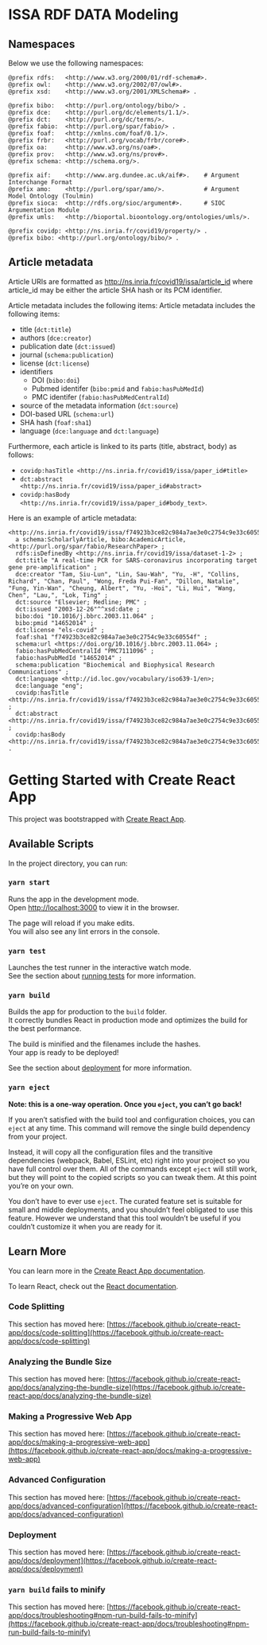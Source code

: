 # ISSA RDF DATA Modeling

## Namespaces
Below we use the following namespaces:
```turtle
@prefix rdfs:   <http://www.w3.org/2000/01/rdf-schema#>.
@prefix owl:    <http://www.w3.org/2002/07/owl#>.
@prefix xsd:    <http://www.w3.org/2001/XMLSchema#> .

@prefix bibo:   <http://purl.org/ontology/bibo/> .
@prefix dce:    <http://purl.org/dc/elements/1.1/>.
@prefix dct:    <http://purl.org/dc/terms/>.
@prefix fabio:  <http://purl.org/spar/fabio/> .
@prefix foaf:   <http://xmlns.com/foaf/0.1/>.
@prefix frbr:   <http://purl.org/vocab/frbr/core#>.
@prefix oa:     <http://www.w3.org/ns/oa#>.
@prefix prov:   <http://www.w3.org/ns/prov#>.
@prefix schema: <http://schema.org/>.

@prefix aif:    <http://www.arg.dundee.ac.uk/aif#>.    # Argument Interchange Format
@prefix amo:    <http://purl.org/spar/amo/>.           # Argument Model Ontology (Toulmin)
@prefix sioca:  <http://rdfs.org/sioc/argument#>.      # SIOC Argumentation Module
@prefix umls:   <http://bioportal.bioontology.org/ontologies/umls/>.

@prefix covidp: <http://ns.inria.fr/covid19/property/> .
@prefix bibo: <http://purl.org/ontology/bibo/> .
```

## Article metadata
Article URIs are formatted as http://ns.inria.fr/covid19/issa/article_id where article_id may be either the article SHA hash or its PCM identifier.

Article metadata includes the following items:
Article metadata includes the following items:
- title (`dct:title`)
- authors (`dce:creator`)
- publication date (`dct:issued`)
- journal (`schema:publication`)
- license (`dct:license`)
- identifiers
    - DOI (`bibo:doi`)
    - Pubmed identifer (`bibo:pmid` and `fabio:hasPubMedId`)
    - PMC identifer (`fabio:hasPubMedCentralId`)
- source of the metadata information (`dct:source`)
- DOI-based URL (`schema:url`)
- SHA hash (`foaf:sha1`)
- language (` dce:language ` and `dct:language`)

Furthermore, each article is linked to its parts (title, abstract, body) as follows:
- `covidp:hasTitle <http://ns.inria.fr/covid19/issa/paper_id#title>`
- `dct:abstract     <http://ns.inria.fr/covid19/issa/paper_id#abstract>`
- `covidp:hasBody  <http://ns.inria.fr/covid19/issa/paper_id#body_text>`.

Here is an example of article metadata:
```
<http://ns.inria.fr/covid19/issa/f74923b3ce82c984a7ae3e0c2754c9e33c60554f>
  a schema:ScholarlyArticle, bibo:AcademicArticle, <http://purl.org/spar/fabio/ResearchPaper> ;
  rdfs:isDefinedBy <http://ns.inria.fr/covid19/issa/dataset-1-2> ;
  dct:title "A real-time PCR for SARS-coronavirus incorporating target gene pre-amplification" ;
  dce:creator "Tam, Siu-Lun", "Lin, Sau-Wah", "Yu, -H", "Collins, Richard", "Chan, Paul", "Wong, Freda Pui-Fan", "Dillon, Natalie", "Fung, Yin-Wan", "Cheung, Albert", "Yu, -Hoi", "Li, Hui", "Wang, Chen", "Lau,", "Lok, Ting" ;
  dct:source "Elsevier; Medline; PMC" ;
  dct:issued "2003-12-26"^^xsd:date ;
  bibo:doi "10.1016/j.bbrc.2003.11.064" ;
  bibo:pmid "14652014" ;
  dct:license "els-covid" ;
  foaf:sha1 "f74923b3ce82c984a7ae3e0c2754c9e33c60554f" ;
  schema:url <https://doi.org/10.1016/j.bbrc.2003.11.064> ;
  fabio:hasPubMedCentralId "PMC7111096" ;
  fabio:hasPubMedId "14652014" ;
  schema:publication "Biochemical and Biophysical Research Communications" ;
  dct:language <http://id.loc.gov/vocabulary/iso639-1/en>;
  dce:language "eng";
  covidp:hasTitle <http://ns.inria.fr/covid19/issa/f74923b3ce82c984a7ae3e0c2754c9e33c60554f#title> ;
  dct:abstract <http://ns.inria.fr/covid19/issa/f74923b3ce82c984a7ae3e0c2754c9e33c60554f#abstract> ;
  covidp:hasBody <http://ns.inria.fr/covid19/issa/f74923b3ce82c984a7ae3e0c2754c9e33c60554f#body_text> .

```



# Getting Started with Create React App

This project was bootstrapped with [Create React App](https://github.com/facebook/create-react-app).

## Available Scripts

In the project directory, you can run:

### `yarn start`

Runs the app in the development mode.\
Open [http://localhost:3000](http://localhost:3000) to view it in the browser.

The page will reload if you make edits.\
You will also see any lint errors in the console.

### `yarn test`

Launches the test runner in the interactive watch mode.\
See the section about [running tests](https://facebook.github.io/create-react-app/docs/running-tests) for more information.

### `yarn build`

Builds the app for production to the `build` folder.\
It correctly bundles React in production mode and optimizes the build for the best performance.

The build is minified and the filenames include the hashes.\
Your app is ready to be deployed!

See the section about [deployment](https://facebook.github.io/create-react-app/docs/deployment) for more information.

### `yarn eject`

**Note: this is a one-way operation. Once you `eject`, you can’t go back!**

If you aren’t satisfied with the build tool and configuration choices, you can `eject` at any time. This command will remove the single build dependency from your project.

Instead, it will copy all the configuration files and the transitive dependencies (webpack, Babel, ESLint, etc) right into your project so you have full control over them. All of the commands except `eject` will still work, but they will point to the copied scripts so you can tweak them. At this point you’re on your own.

You don’t have to ever use `eject`. The curated feature set is suitable for small and middle deployments, and you shouldn’t feel obligated to use this feature. However we understand that this tool wouldn’t be useful if you couldn’t customize it when you are ready for it.

## Learn More

You can learn more in the [Create React App documentation](https://facebook.github.io/create-react-app/docs/getting-started).

To learn React, check out the [React documentation](https://reactjs.org/).

### Code Splitting

This section has moved here: [https://facebook.github.io/create-react-app/docs/code-splitting](https://facebook.github.io/create-react-app/docs/code-splitting)

### Analyzing the Bundle Size

This section has moved here: [https://facebook.github.io/create-react-app/docs/analyzing-the-bundle-size](https://facebook.github.io/create-react-app/docs/analyzing-the-bundle-size)

### Making a Progressive Web App

This section has moved here: [https://facebook.github.io/create-react-app/docs/making-a-progressive-web-app](https://facebook.github.io/create-react-app/docs/making-a-progressive-web-app)

### Advanced Configuration

This section has moved here: [https://facebook.github.io/create-react-app/docs/advanced-configuration](https://facebook.github.io/create-react-app/docs/advanced-configuration)

### Deployment

This section has moved here: [https://facebook.github.io/create-react-app/docs/deployment](https://facebook.github.io/create-react-app/docs/deployment)

### `yarn build` fails to minify

This section has moved here: [https://facebook.github.io/create-react-app/docs/troubleshooting#npm-run-build-fails-to-minify](https://facebook.github.io/create-react-app/docs/troubleshooting#npm-run-build-fails-to-minify)
